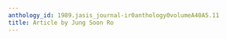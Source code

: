 ```yaml
---
anthology_id: 1989.jasis_journal-ir0anthology0volumeA40A5.11
title: Article by Jung Soon Ro
---
```

